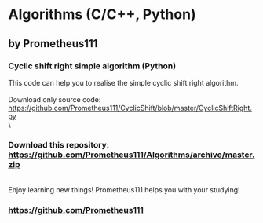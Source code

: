 # Algorithms (C/C++, Python)
## by Prometheus111

### Cyclic shift right simple algorithm (Python)
This code can help you to realise the simple cyclic shift right algorithm. \
\
Download only source code: https://github.com/Prometheus111/CyclicShift/blob/master/CyclicShiftRight.py \
\
### Download this repository: https://github.com/Prometheus111/Algorithms/archive/master.zip
\
Enjoy learning new things! Prometheus111 helps you with your studying!
### https://github.com/Prometheus111 
